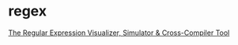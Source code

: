 regex
=====


[The Regular Expression Visualizer, Simulator & Cross-Compiler Tool](https://blog.robertelder.org/regular-expression-visualizer/)

